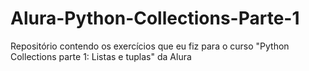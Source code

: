 # Alura-Python-Collections-Parte-1
Repositório contendo os exercícios que eu fiz para o curso "Python Collections parte 1: Listas e tuplas" da Alura
